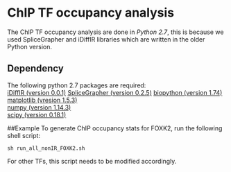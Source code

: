 # ChIP TF occupancy analysis
The ChIP TF occupancy analysis are done in *Python 2.7*, this is because we used SpliceGrapher and iDiffIR libraries which are written in the older Python version.

## Dependency
The following python 2.7 packages are required:  
[iDiffIR (version 0.0.1)](https://combi.cs.colostate.edu/idiffir/installation.html)
[SpliceGrapher (version 0.2.5)](https://sourceforge.net/projects/splicegrapher/)
[biopython (version 1.74)](https://biopython.org)  
[matplotlib (vresion 1.5.3)](https://matplotlib.org)  
[numpy (version 1.14.3)](www.numpy.org)   
[scipy (version 0.18.1)](www.scipy.org)  

##Example
To generate ChIP occupancy stats for FOXK2, run the following shell script:
```
sh run_all_nonIR_FOXK2.sh
```

For other TFs, this script needs to be modified accordingly. 
